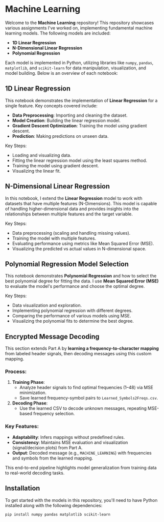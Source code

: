 # Machine Learning

Welcome to the **Machine Learning** repository! This repository showcases various assignments I've worked on, implementing fundamental machine learning models. The following models are included:

- **1D Linear Regression**
- **N-Dimensional Linear Regression**
- **Polynomial Regression**

Each model is implemented in Python, utilizing libraries like `numpy`, `pandas`, `matplotlib`, and `scikit-learn` for data manipulation, visualization, and model building. Below is an overview of each notebook:

## 1D Linear Regression

This notebook demonstrates the implementation of **Linear Regression** for a single feature. Key concepts covered include:

- **Data Preprocessing**: Importing and cleaning the dataset.
- **Model Creation**: Building the linear regression model.
- **Gradient Descent Optimization**: Training the model using gradient descent.
- **Prediction**: Making predictions on unseen data.

Key Steps:
- Loading and visualizing data.
- Fitting the linear regression model using the least squares method.
- Training the model using gradient descent.
- Visualizing the linear fit.

## N-Dimensional Linear Regression

In this notebook, I extend the **Linear Regression** model to work with datasets that have multiple features (N-Dimensions). This model is capable of handling higher-dimensional data and provides insights into the relationships between multiple features and the target variable.

Key Steps:
- Data preprocessing (scaling and handling missing values).
- Training the model with multiple features.
- Evaluating performance using metrics like Mean Squared Error (MSE).
- Visualizing the predicted vs actual values in N-dimensional space.

## Polynomial Regression Model Selection

This notebook demonstrates **Polynomial Regression** and how to select the best polynomial degree for fitting the data. I use **Mean Squared Error (MSE)** to evaluate the model's performance and choose the optimal degree.

Key Steps:
- Data visualization and exploration.
- Implementing polynomial regression with different degrees.
- Comparing the performance of various models using MSE.
- Visualizing the polynomial fits to determine the best degree.

## Encrypted Message Decoding

This section extends Part A by **learning a frequency-to-character mapping** from labeled header signals, then decoding messages using this custom mapping.

### Process:
1. **Training Phase**:
    - Analyze header signals to find optimal frequencies (1–48) via MSE minimization.
    - Save learned frequency-symbol pairs to `Learned_Symbols2Freqs.csv`.
2. **Decoding Phase**:
    - Use the learned CSV to decode unknown messages, repeating MSE-based frequency selection.

### Key Features:
- **Adaptability**: Infers mappings without predefined rules.
- **Consistency**: Maintains MSE evaluation and visualization (signal/decision plots) from Part A.
- **Output**: Decoded message (e.g., `MACHINE_LEARNING`) with frequencies and symbols from the learned mapping.

This end-to-end pipeline highlights model generalization from training data to real-world decoding tasks.

## Installation

To get started with the models in this repository, you'll need to have Python installed along with the following dependencies:

```bash
pip install numpy pandas matplotlib scikit-learn
```
